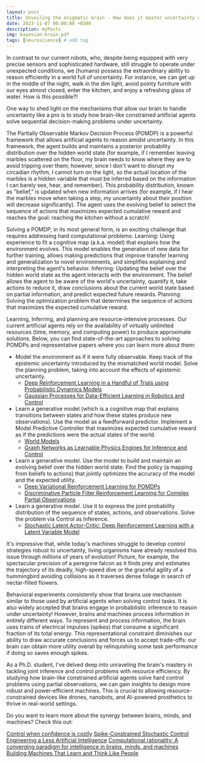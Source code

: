 ```yaml
---
layout: post
title: Unveiling the enigmatic brain - How does it master uncertainty and navigate efficiently a dynamic world?
date: 2023-11-07 00:00:00 +0300
description: myPosts
img: bayesian-brain.pdf
tags: [neuroscience] # add tag
---
```

In contrast to our current robots, who, despite being equipped with very precise sensors and sophisticated hardware, still struggle to operate under unexpected conditions, we (humans) possess the extraordinary ability to reason efficiently in a world full of uncertainty. For instance, we can get up in the middle of the night, walk in the dim light, avoid
pointy furniture with our eyes almost closed, enter the kitchen,
and enjoy a refreshing glass of water. How is this possible?!

One way to shed light on the mechanisms that allow our brain to handle uncertainty like a pro is to study how brain-like constrained artificial agents solve sequential decision-making problems under uncertainty. 

The Partially Observable Markov Decision Process (POMDP) is a powerful framework that allows artificial agents to reason amidst uncertainty. In this framework, the agent builds and maintains a posterior probability distribution over the hidden world state (for example, if I remember leaving marbles scattered on the floor, 
my brain needs to know where they are to avoid tripping over them; however, since I don't want to disrupt my circadian rhythm, 
I cannot turn on the light, so the actual location of the marbles is a hidden variable that must be inferred based on the information I can barely see, hear, and remember). This probability distribution, known as "belief," is updated when new information arrives (for example, if I hear the marbles move when taking a step, my uncertainty about their position will decrease significantly). The agent uses the evolving belief to select the sequence of actions that maximizes expected cumulative reward and reaches the goal: reaching the kitchen without a scratch!

Solving a POMDP, in its most general form, is an exciting challenge that requires addressing hard computational problems:
Learning: Using experience to fit a cognitive map (a.k.a. model) that explains how the environment evolves. This model enables the generation of new data for further training, allows making predictions that improve transfer learning and generalization to novel environments, and simplifies explaining and interpreting the agent's behavior.
Inferring: Updating the belief over the hidden world state as the agent interacts with the environment. The belief allows the agent to be aware of the world's uncertainty, quantify it, take actions to reduce it, draw conclusions about the current world state based on partial information, and predict expected future rewards.
Planning: Solving the optimization problem that determines the sequence of actions that maximizes the expected cumulative reward.

Learning, Inferring, and planning are resource-intensive processes. Our current artificial agents rely on the availability of virtually unlimited resources (time, memory, and computing power) to produce approximate solutions. Below, you can find state-of-the-art approaches to solving POMDPs and representative papers where you can learn more about them:
* Model the environment as if it were fully observable. Keep track of the epistemic uncertainty introduced by the mismatched world model. Solve the planning problem, taking into account the effects of epistemic uncertainty. 
  * [Deep Reinforcement Learning in a Handful of Trials using Probabilistic Dynamics Models](https://proceedings.neurips.cc/paper_files/paper/2018/file/3de568f8597b94bda53149c7d7f5958c-Paper.pdf)
  * [Gaussian Processes for Data-Efficient Learning in Robotics and Control](https://ieeexplore.ieee.org/stamp/stamp.jsp?arnumber=6654139)
* Learn a generative model (which is a cognitive map that explains transitions between states and how these states produce new observations). Use the model as a feedforward predictor. Implement a Model Predictive Controller that maximizes expected cumulative reward as if the predictions were the actual states of the world. 
  * [World Models](https://arxiv.org/pdf/1803.10122.pdf)
  * [Graph Networks as Learnable Physics Engines for Inference and Control](http://proceedings.mlr.press/v80/sanchez-gonzalez18a/sanchez-gonzalez18a.pdf)
* Learn a generative model. Use the model to build and maintain an evolving belief over the hidden world state. Find the policy (a mapping from beliefs to actions) that jointly optimizes the accuracy of the model and the expected utility. 
  * [Deep Variational Reinforcement Learning for POMDPs](http://proceedings.mlr.press/v80/igl18a/igl18a.pdf)
  * [Discriminative Particle Filter Reinforcement Learning for Complex Partial Observations](https://arxiv.org/pdf/2002.09884.pdf)
* Learn a generative model. Use it to express the joint probability distribution of the sequence of states, actions, and observations. Solve the problem via Control as Inference. 
  * [Stochastic Latent Actor-Critic: Deep Reinforcement Learning with a Latent Variable Model](https://proceedings.neurips.cc/paper/2020/file/08058bf500242562c0d031ff830ad094-Paper.pdf)

It's impressive that, while today's machines struggle to develop control strategies robust to uncertainty, living organisms have already resolved this issue through millions of years of evolution! Picture, for example, the spectacular precision of a peregrine falcon as it finds prey and estimates the trajectory of its deadly, high-speed dive or the graceful agility of a hummingbird avoiding collisions as it traverses dense foliage in search of nectar-filled flowers.

Behavioral experiments consistently show that brains use 
mechanism similar to those used by artificial agents when solving control tasks. It is also widely accepted that brains engage in probabilistic inference to reason under uncertainty! However, brains and machines process information in entirely different ways. To represent and process information, the brain uses trains of electrical impulses (spikes) that consume a significant fraction of its total energy. This representational constraint diminishes our ability to draw accurate conclusions and forces us to accept trade-offs: our brain can obtain more utility overall by relinquishing some task performance if doing so saves enough spikes.

As a Ph.D. student, I've delved deep into unraveling the brain's mastery in tackling joint inference and control problems with resource efficiency. By studying how brain-like constrained artificial agents solve hard control problems using partial observations, we can gain insights to design more robust and power-efficient machines. This is crucial to allowing resource-constrained devices like drones, nanobots, and AI-powered prosthetics to thrive in real-world settings. 

Do you want to learn more about the synergy between brains, minds, and machines? Check this out:

[Control when confidence is costly]()
[Spike-Constrained Stochastic Control](https://itzelolivos.github.io/spike-lqg/)
[Engineering a Less Artificial Intelligence](https://www.cell.com/neuron/pdf/S0896-6273(19)30740-8.pdf)
[Computational rationality: A converging paradigm for intelligence in brains, minds, and machines](https://www.science.org/doi/pdf/10.1126/science.aac6076?casa_token=G_kpCItA7jkAAAAA:fRAYrnqu_XHRgpIJkI9QX9xx55ZyJtl7YajNx9qfk1ShHQF0oO_o6SZNaaOqekyBbukceS3xImanTA)
[Building Machines That Learn and Think Like People](https://www.cambridge.org/core/services/aop-cambridge-core/content/view/A9535B1D745A0377E16C590E14B94993/S0140525X16001837a.pdf/building-machines-that-learn-and-think-like-people.pdf)
